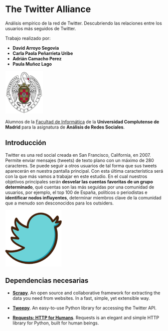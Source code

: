 # The Twitter Alliance
Análisis empírico de la red de Twitter. Descubriendo las relaciones entre los usuarios más seguidos de Twitter.

Trabajo realizado por:

* **David Arroyo Segovia**
* **Carla Paola Peñarrieta Uribe**
* **Adrián Camacho Perez**
* **Paula Muñoz Lago**

![alt text](/assets/ucm.png)

Alumnos de la [Facultad de Informática](https://www.google.com "Facultad de Informática") de la **Universidad Complutense de Madrid** para la asignatura de **Análisis de Redes Sociales**.
## Introducción
Twitter es una red social creada en San Francisco, California, en 2007. Permite enviar mensajes (tweets) de texto plano con un máximo de 280 caracteres. Se puede seguir a otros usuarios de tal forma que sus tweets aparecerán en nuestra pantalla principal. Con esta última característica será con la que más vamos a trabajar en este estudio. En el cual nuestros objetivos principales serán **desvelar las cuentas favoritas de un grupo determinado**, qué cuentas son las más seguidas por una comunidad de usuarios, por ejemplo, el top 100 de España, políticos o periodistas e **identificar nodos influyentes**, determinar miembros clave de la comunidad que a menudo son desconocidos para los outsiders.

![alt text](/assets/twitter.png)

## Dependencias necesarias

* [**Scrapy**](https://github.com/scrapy/scrapy). An open source and collaborative framework for extracting the data you need from websites. In a fast, simple, yet extensible way.

* [**Tweepy**](https://github.com/tweepy/tweepy). An easy-to-use Python library for accessing the Twitter API.

* [**Requests: HTTP for Humans**](http://docs.python-requests.org/en/master/). Requests is an elegant and simple HTTP library for Python, built for human beings.
